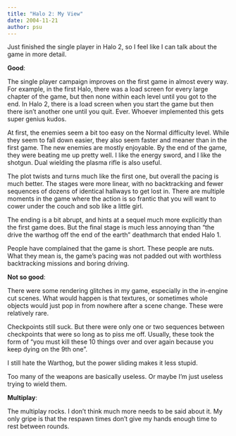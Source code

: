 ```yaml
---
title: "Halo 2: My View"
date: 2004-11-21
author: psu
---
```


Just finished the single player in Halo 2, so I feel like I can talk about the game in more detail.

**Good**:

The single player campaign improves on the first game in almost every way. For example, in the first Halo, there was a load screen for every large chapter of the game, but then none within each level until you got to the end. In Halo 2, there is a load screen when you start the game but then there isn’t another one until you quit. Ever. Whoever implemented this gets super genius kudos.

At first, the enemies seem a bit too easy on the Normal difficulty level. While they seem to fall down easier, they also seem faster and meaner than in the first game. The new enemies are mostly enjoyable. By the end of the game, they were beating me up pretty well. I like the energy sword, and I like the shotgun. Dual wielding the plasma rifle is also useful.

The plot twists and turns much like the first one, but overall the pacing is much better. The stages were more linear, with no backtracking and fewer sequences of dozens of identical hallways to get lost in. There are multiple moments in the game where the action is so frantic that you will want to cower under the couch and sob like a little girl.

The ending is a bit abrupt, and hints at a sequel much more explicitly than the first game does. But the final stage is much less annoying than “the drive the warthog off the end of the earth” deathmarch that ended Halo 1.

People have complained that the game is short. These people are nuts. What they mean is, the game’s pacing was not padded out with worthless backtracking missions and boring driving.

**Not so good**:

There were some rendering glitches in my game, especially in the in-engine cut scenes. What would happen is that textures, or sometimes whole objects would just pop in from nowhere after a scene change. These were relatively rare.

Checkpoints still suck. But there were only one or two sequences between checkpoints that were so long as to piss me off. Usually, these took the form of “you must kill these 10 things over and over again because you keep dying on the 9th one”.

I still hate the Warthog, but the power sliding makes it less stupid.

Too many of the weapons are basically useless. Or maybe I’m just useless trying to wield them.

**Multiplay**:

The multiplay rocks. I don’t think much more needs to be said about it. My only gripe is that the respawn times don’t give my hands enough time to rest between rounds.